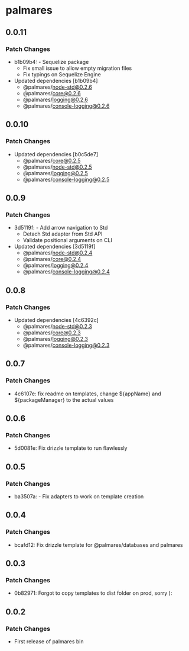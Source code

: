 # palmares

## 0.0.11

### Patch Changes

- b1b09b4: - Sequelize package
  - Fix small issue to allow empty migration files
  - Fix typings on Sequelize Engine
- Updated dependencies [b1b09b4]
  - @palmares/node-std@0.2.6
  - @palmares/core@0.2.6
  - @palmares/logging@0.2.6
  - @palmares/console-logging@0.2.6

## 0.0.10

### Patch Changes

- Updated dependencies [b0c5de7]
  - @palmares/core@0.2.5
  - @palmares/node-std@0.2.5
  - @palmares/logging@0.2.5
  - @palmares/console-logging@0.2.5

## 0.0.9

### Patch Changes

- 3d5119f: - Add arrow navigation to Std
  - Detach Std adapter from Std API
  - Validate positional arguments on CLI
- Updated dependencies [3d5119f]
  - @palmares/node-std@0.2.4
  - @palmares/core@0.2.4
  - @palmares/logging@0.2.4
  - @palmares/console-logging@0.2.4

## 0.0.8

### Patch Changes

- Updated dependencies [4c6392c]
  - @palmares/node-std@0.2.3
  - @palmares/core@0.2.3
  - @palmares/logging@0.2.3
  - @palmares/console-logging@0.2.3

## 0.0.7

### Patch Changes

- 4c6107e: fix readme on templates, change ${appName} and ${packageManager} to the actual values

## 0.0.6

### Patch Changes

- 5d0081e: Fix drizzle template to run flawlessly

## 0.0.5

### Patch Changes

- ba3507a: - Fix adapters to work on template creation

## 0.0.4

### Patch Changes

- bcafd12: Fix drizzle template for @palmares/databases and palmares

## 0.0.3

### Patch Changes

- 0b82971: Forgot to copy templates to dist folder on prod, sorry ):

## 0.0.2

### Patch Changes

- First release of palmares bin
